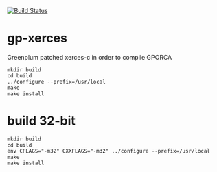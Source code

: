 [![Build Status](https://travis-ci.org/xinzweb/gp-xerces.svg?branch=master)](https://travis-ci.org/xinzweb/gp-xerces)

# gp-xerces
Greenplum patched xerces-c in order to compile GPORCA

```
mkdir build
cd build
../configure --prefix=/usr/local
make
make install
```

# build 32-bit

```
mkdir build
cd build
env CFLAGS="-m32" CXXFLAGS="-m32" ../configure --prefix=/usr/local
make
make install
```
